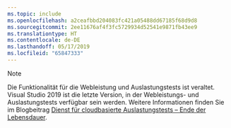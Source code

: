 ```yaml
---
ms.topic: include
ms.openlocfilehash: a2ceafbbd204083fc421a05488dd67185f68d9d8
ms.sourcegitcommit: 2ee11676af4f3fc5729934d52541e9871fb43ee9
ms.translationtype: HT
ms.contentlocale: de-DE
ms.lasthandoff: 05/17/2019
ms.locfileid: "65847333"
---
```

> [!NOTE]
> Die Funktionalität für die Webleistung und Auslastungstests ist veraltet. Visual Studio 2019 ist die letzte Version, in der Webleistungs- und Auslastungstests verfügbar sein werden. Weitere Informationen finden Sie im Blogbeitrag [Dienst für cloudbasierte Auslastungstests – Ende der Lebensdauer](https://devblogs.microsoft.com/devops/cloud-based-load-testing-service-eol/).